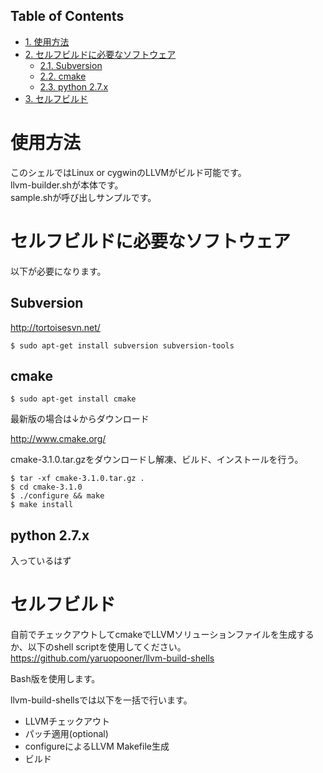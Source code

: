 <div id="table-of-contents">
<h2>Table of Contents</h2>
<div id="text-table-of-contents">
<ul>
<li><a href="#sec-1">1. 使用方法</a></li>
<li><a href="#sec-2">2. セルフビルドに必要なソフトウェア</a>
<ul>
<li><a href="#sec-2-1">2.1. Subversion</a></li>
<li><a href="#sec-2-2">2.2. cmake</a></li>
<li><a href="#sec-2-3">2.3. python 2.7.x</a></li>
</ul>
</li>
<li><a href="#sec-3">3. セルフビルド</a></li>
</ul>
</div>
</div>



# 使用方法<a id="sec-1" name="sec-1"></a>

このシェルではLinux or cygwinのLLVMがビルド可能です。  
llvm-builder.shが本体です。  
sample.shが呼び出しサンプルです。  

# セルフビルドに必要なソフトウェア<a id="sec-2" name="sec-2"></a>

以下が必要になります。  

## Subversion<a id="sec-2-1" name="sec-2-1"></a>

<http://tortoisesvn.net/>  

    $ sudo apt-get install subversion subversion-tools

## cmake<a id="sec-2-2" name="sec-2-2"></a>

    $ sudo apt-get install cmake

最新版の場合は↓からダウンロード  

<http://www.cmake.org/>  

cmake-3.1.0.tar.gzをダウンロードし解凍、ビルド、インストールを行う。  

    $ tar -xf cmake-3.1.0.tar.gz .
    $ cd cmake-3.1.0
    $ ./configure && make
    $ make install

## python 2.7.x<a id="sec-2-3" name="sec-2-3"></a>

入っているはず  

# セルフビルド<a id="sec-3" name="sec-3"></a>

自前でチェックアウトしてcmakeでLLVMソリューションファイルを生成するか、以下のshell scriptを使用してください。  
<https://github.com/yaruopooner/llvm-build-shells>  

Bash版を使用します。  

llvm-build-shellsでは以下を一括で行います。  
-   LLVMチェックアウト
-   パッチ適用(optional)
-   configureによるLLVM Makefile生成
-   ビルド
